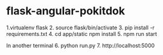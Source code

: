 # flask-angular-pokitdok
1.virtualenv flask
2. source flask/bin/activate
3. pip install -r requirements.txt 
4. cd app/static npm install
5. npm run start

In another terminal
6. python run.py
7. http://localhost:5000
